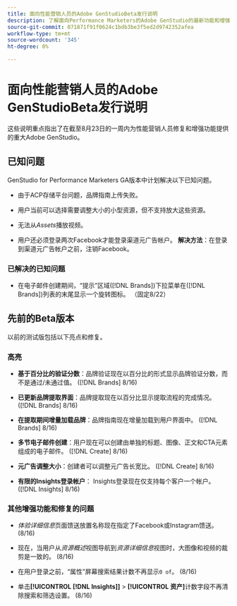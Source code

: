 ```yaml
---
title: 面向性能营销人员的Adobe GenStudioBeta发行说明
description: 了解面向Performance Marketers的Adobe GenStudio的最新功能和增强功能。
source-git-commit: 071871f91f0624c1bdb3be3f5ed2d9742352afea
workflow-type: tm+mt
source-wordcount: '345'
ht-degree: 0%

---
```



# 面向性能营销人员的Adobe GenStudioBeta发行说明

这些说明重点指出了在截至8月23日的一周内为性能营销人员修复和增强功能提供的重大Adobe GenStudio。

## 已知问题

GenStudio for Performance Marketers GA版本中计划解决以下已知问题。

* 由于ACP存储平台问题，品牌指南上传失败。<!-- GS-4369 -->

* 用户当前可以选择需要调整大小的小型资源，但不支持放大这些资源。<!-- GS-3131 -->

* 无法从&#x200B;_Assets_&#x200B;播放视频。<!-- GS-3846 -->

* 用户还必须登录两次Facebook才能登录渠道元广告帐户。 **解决方法**：在登录到渠道元广告帐户之前，注销Facebook。

### 已解决的已知问题

* 在电子邮件创建期间，“提示”区域([!DNL Brands])下拉菜单在([!DNL Brands])列表的末尾显示一个旋转图标。 （固定8/22） <!-- GS-4077 -->

## 先前的Beta版本

以前的测试版包括以下亮点和修复。

### 高亮

* **基于百分比的验证分数**：品牌验证现在以百分比的形式显示品牌验证分数，而不是通过/未通过值。 ([!DNL Brands] 8/16)

* **已更新品牌提取界面**：品牌提取现在以百分比显示提取流程的完成情况。 ([!DNL Brands] 8/16)

* **在提取期间增量加载品牌**：品牌指南现在增量加载到用户界面中。 ([!DNL Brands] 8/16)

* **多节电子邮件创建**：用户现在可以创建由单独的标题、图像、正文和CTA元素组成的电子邮件。 ([!DNL Create] 8/16)

* **元广告调整大小**：创建者可以调整元广告长宽比。 ([!DNL Create] 8/16)

* **有限的Insights登录帐户**： Insights登录现在仅支持每个客户一个帐户。 ([!DNL Insights] 8/16)

### 其他增强功能和修复的问题

* _体验详细信息_&#x200B;页面馈送放置名称现在指定了Facebook或Instagram馈送。 (8/16)

* 现在，当用户从&#x200B;_资源概述_&#x200B;视图导航到&#x200B;_资源详细信息_&#x200B;视图时，大图像和视频的裁剪是一致的。  (8/16)

* 在用户登录之前，“属性”屏幕搜索结果计数不再显示`0 of`。  (8/16) <!-- GS- 3665 -->

* 单击&#x200B;**[!UICONTROL [!DNL Insights]]** > **[!UICONTROL 资产]**&#x200B;计数字段不再清除搜索和筛选设置。 (8/16) <!-- GS-3476 -->
